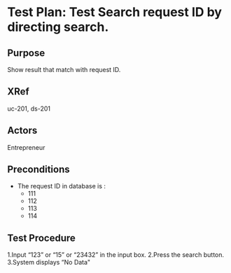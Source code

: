Test Plan: Test Search request ID by directing search.
======================================================

## Purpose

Show result that match with request ID.

## XRef

uc-201, ds-201

## Actors

Entrepreneur

## Preconditions

* The request ID in database is :
    + 111
    + 112
    + 113
    + 114

## Test Procedure

1.Input “123” or “15” or “23432” in the input box.
2.Press the search button.
3.System displays “No Data"  

